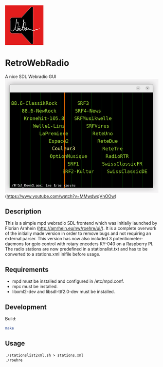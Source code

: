 <img src="https://github.com/dr-ni/RetroWebRadio/blob/main/Niethammer-Audio.png" width=25% height=25%></br>
# RetroWebRadio
A nice SDL Webradio GUI
![onb](https://github.com/dr-ni/RetroWebRadio/blob/main/screen.png)(https://www.youtube.com/watch?v=MMwdwqVnOOw)

## Description
This is a simple mpd webradio SDL frontend which was initially launched by Florian Arnhein (http://amrhein.eu/nw/roehre/ui/).
It is a complete overwork of the initially made version in order to remove bugs and not requiring an external parser.
This version has now also included 3 potentiometer-daemons for gpio control with rotary encoders KY-040 on a Raspberry PI.
The radio stations are now predefined in a stationslist.txt and has to be converted to a stations.xml inifile before usage.

## Requirements

- mpd must be installed and configured in /etc/mpd.conf.
- mpc must be installed.
- libxml2-dev and libsdl-ttf2.0-dev must be installed.

## Development

Build:
```sh
make
```

## Usage
```
./stationslist2xml.sh > stations.xml
./roehre
```

